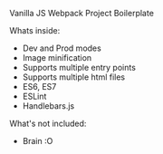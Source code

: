 Vanilla JS Webpack Project Boilerplate

Whats inside:
- Dev and Prod modes
- Image minification
- Supports multiple entry points
- Supports multiple html files
- ES6, ES7
- ESLint
- Handlebars.js


What's not included:
- Brain :O

